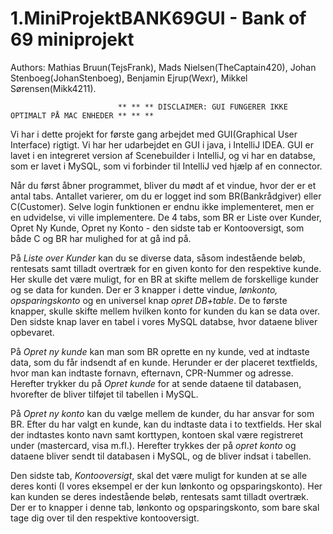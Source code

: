 # 1.MiniProjektBANK69GUI - Bank of 69 miniprojekt
Authors: Mathias Bruun(TejsFrank), Mads Nielsen(TheCaptain420), Johan Stenboeg(JohanStenboeg), Benjamin Ejrup(Wexr), Mikkel Sørensen(Mikk4211).

                            ** ** ** DISCLAIMER: GUI FUNGERER IKKE OPTIMALT PÅ MAC ENHEDER ** ** **

Vi har i dette projekt for første gang arbejdet med GUI(Graphical User Interface) rigtigt. Vi har her udarbejdet en GUI i java, i IntelliJ IDEA. GUI er lavet i en integreret version af Scenebuilder i IntelliJ, og vi har en databse, som er lavet i MySQL, som vi forbinder til IntelliJ ved hjælp af en connector. 

Når du først åbner programmet, bliver du mødt af et vindue, hvor der er et antal tabs. Antallet varierer, om du er logget ind som BR(Bankrådgiver) eller C(Customer). Selve login funktionen er endnu ikke implementeret, men er en udvidelse, vi ville implementere. 
De 4 tabs, som BR er Liste over Kunder, Opret Ny Kunde, Opret ny Konto - den sidste tab er Kontooversigt, som både C og BR har mulighed for at gå ind på. 

På *Liste over Kunder* kan du se diverse data, såsom indestående beløb, rentesats samt tilladt overtræk for en given konto for den respektive kunde. Her skulle det være muligt, for en BR at skifte mellem de forskellige kunder og se data for kunden. Der er 3 knapper i dette vindue, *lønkonto, opsparingskonto* og en universel knap *opret DB+table*. De to første knapper, skulle skifte mellem hvilken konto for kunden du kan se data over. Den sidste knap laver en tabel i vores MySQL databse, hvor dataene bliver opbevaret. 

På *Opret ny kunde* kan man som BR oprette en ny kunde, ved at indtaste data, som du får indsendt af en kunde. Herunder er der placeret textfields, hvor man kan indtaste fornavn, efternavn, CPR-Nummer og adresse. Herefter trykker du på *Opret kunde* for at sende dataene til databasen, hvorefter de bliver tilføjet til tabellen i MySQL.

På *Opret ny konto* kan du vælge mellem de kunder, du har ansvar for som BR. Efter du har valgt en kunde, kan du indtaste data i to textfields. Her skal der indtastes konto navn samt korttypen, kontoen skal være registreret under (mastercard, visa m.fl.). Herefter trykkes der på *opret konto* og dataene bliver sendt til databasen i MySQL, og de bliver indsat i tabellen.

Den sidste tab, *Kontooversigt*, skal det være muligt for kunden at se alle deres konti (I vores eksempel er der kun lønkonto og opsparingskonto). Her kan kunden se deres indestående beløb, rentesats samt tilladt overtræk. 
Der er to knapper i denne tab, lønkonto og opsparingskonto, som bare skal tage dig over til den respektive kontooversigt. 
